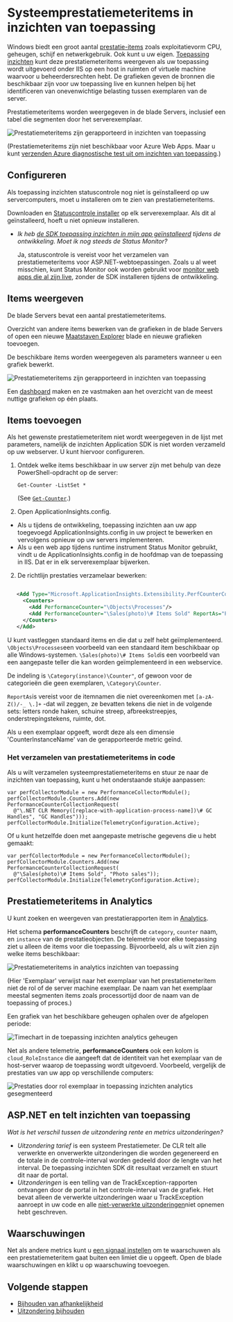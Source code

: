 <properties 
    pageTitle="Prestatiemeteritems in inzichten toepassing | Microsoft Azure" 
    description="Systeem monitor en aangepaste prestatiemeters van .NET in inzichten van toepassing." 
    services="application-insights" 
    documentationCenter=""
    authors="alancameronwills" 
    manager="douge"/>

<tags 
    ms.service="application-insights" 
    ms.workload="tbd" 
    ms.tgt_pltfrm="ibiza" 
    ms.devlang="na" 
    ms.topic="article" 
    ms.date="10/11/2016" 
    ms.author="awills"/>
 
# <a name="system-performance-counters-in-application-insights"></a>Systeemprestatiemeteritems in inzichten van toepassing


Windows biedt een groot aantal [prestatie-items](http://www.codeproject.com/Articles/8590/An-Introduction-To-Performance-Counters) zoals exploitatievorm CPU, geheugen, schijf en netwerkgebruik. Ook kunt u uw eigen. [Toepassing inzichten](app-insights-overview.md) kunt deze prestatiemeteritems weergeven als uw toepassing wordt uitgevoerd onder IIS op een host in ruimten of virtuele machine waarvoor u beheerdersrechten hebt. De grafieken geven de bronnen die beschikbaar zijn voor uw toepassing live en kunnen helpen bij het identificeren van onevenwichtige belasting tussen exemplaren van de server.

Prestatiemeteritems worden weergegeven in de blade Servers, inclusief een tabel die segmenten door het serverexemplaar.

![Prestatiemeteritems zijn gerapporteerd in inzichten van toepassing](./media/app-insights-performance-counters/counters-by-server-instance.png)

(Prestatiemeteritems zijn niet beschikbaar voor Azure Web Apps. Maar u kunt [verzenden Azure diagnostische test uit om inzichten van toepassing](app-insights-azure-diagnostics.md).)

## <a name="configure"></a>Configureren

Als toepassing inzichten statuscontrole nog niet is geïnstalleerd op uw servercomputers, moet u installeren om te zien van prestatiemeteritems.

Downloaden en [Statuscontrole installer](http://go.microsoft.com/fwlink/?LinkId=506648) op elk serverexemplaar. Als dit al geïnstalleerd, hoeft u niet opnieuw installeren.

* *Ik heb [de SDK toepassing inzichten in mijn app geïnstalleerd](app-insights-asp-net.md) tijdens de ontwikkeling. Moet ik nog steeds de Status Monitor?*

    Ja, statuscontrole is vereist voor het verzamelen van prestatiemeteritems voor ASP.NET-webtoepassingen. Zoals u al weet misschien, kunt Status Monitor ook worden gebruikt voor [monitor web apps die al zijn live](app-insights-monitor-performance-live-website-now.md), zonder de SDK installeren tijdens de ontwikkeling.


## <a name="view-counters"></a>Items weergeven

De blade Servers bevat een aantal prestatiemeteritems. 

Overzicht van andere items bewerken van de grafieken in de blade Servers of open een nieuwe [Maatstaven Explorer](app-insights-metrics-explorer.md) blade en nieuwe grafieken toevoegen. 

De beschikbare items worden weergegeven als parameters wanneer u een grafiek bewerkt.

![Prestatiemeteritems zijn gerapporteerd in inzichten van toepassing](./media/app-insights-performance-counters/choose-performance-counters.png)

Een [dashboard](app-insights-dashboards.md) maken en ze vastmaken aan het overzicht van de meest nuttige grafieken op één plaats.

## <a name="add-counters"></a>Items toevoegen

Als het gewenste prestatiemeteritem niet wordt weergegeven in de lijst met parameters, namelijk de inzichten Application SDK is niet worden verzameld op uw webserver. U kunt hiervoor configureren.

1. Ontdek welke items beschikbaar in uw server zijn met behulp van deze PowerShell-opdracht op de server:

    `Get-Counter -ListSet *`

    (See [`Get-Counter`](https://technet.microsoft.com/library/hh849685.aspx).)

1. Open ApplicationInsights.config.

 * Als u tijdens de ontwikkeling, toepassing inzichten aan uw app toegevoegd ApplicationInsights.config in uw project te bewerken en vervolgens opnieuw op uw servers implementeren.
 * Als u een web app tijdens runtime instrument Status Monitor gebruikt, vindt u de ApplicationInsights.config in de hoofdmap van de toepassing in IIS. Dat er in elk serverexemplaar bijwerken.

2. De richtlijn prestaties verzamelaar bewerken:

 ```XML

    <Add Type="Microsoft.ApplicationInsights.Extensibility.PerfCounterCollector.PerformanceCollectorModule, Microsoft.AI.PerfCounterCollector">
      <Counters>
        <Add PerformanceCounter="\Objects\Processes"/>
        <Add PerformanceCounter="\Sales(photo)\# Items Sold" ReportAs="Photo sales"/>
      </Counters>
    </Add>

```

U kunt vastleggen standaard items en die dat u zelf hebt geïmplementeerd. `\Objects\Processes`een voorbeeld van een standaard item beschikbaar op alle Windows-systemen. `\Sales(photo)\# Items Sold`is een voorbeeld van een aangepaste teller die kan worden geïmplementeerd in een webservice. 

De indeling is `\Category(instance)\Counter"`, of gewoon voor de categorieën die geen exemplaren, `\Category\Counter`.

`ReportAs`is vereist voor de itemnamen die niet overeenkomen met `[a-zA-Z()/-_ \.]+` -dat wil zeggen, ze bevatten tekens die niet in de volgende sets: letters ronde haken, schuine streep, afbreekstreepjes, onderstrepingstekens, ruimte, dot.

Als u een exemplaar opgeeft, wordt deze als een dimensie 'CounterInstanceName' van de gerapporteerde metric geïnd.

### <a name="collecting-performance-counters-in-code"></a>Het verzamelen van prestatiemeteritems in code

Als u wilt verzamelen systeemprestatiemeteritems en stuur ze naar de inzichten van toepassing, kunt u het onderstaande stukje aanpassen:

    var perfCollectorModule = new PerformanceCollectorModule();
    perfCollectorModule.Counters.Add(new PerformanceCounterCollectionRequest(
      @"\.NET CLR Memory([replace-with-application-process-name])\# GC Handles", "GC Handles")));
    perfCollectorModule.Initialize(TelemetryConfiguration.Active);

Of u kunt hetzelfde doen met aangepaste metrische gegevens die u hebt gemaakt:

    var perfCollectorModule = new PerformanceCollectorModule();
    perfCollectorModule.Counters.Add(new PerformanceCounterCollectionRequest(
      @"\Sales(photo)\# Items Sold", "Photo sales"));
    perfCollectorModule.Initialize(TelemetryConfiguration.Active);

## <a name="performance-counters-in-analytics"></a>Prestatiemeteritems in Analytics

U kunt zoeken en weergeven van prestatierapporten item in [Analytics](app-insights-analytics.md).


Het schema **performanceCounters** beschrijft de `category`, `counter` naam, en `instance` van de prestatieobjecten.  De telemetrie voor elke toepassing ziet u alleen de items voor die toepassing. Bijvoorbeeld, als u wilt zien zijn welke items beschikbaar: 

![Prestatiemeteritems in analytics inzichten van toepassing](./media/app-insights-performance-counters/analytics-performance-counters.png)

(Hier 'Exemplaar' verwijst naar het exemplaar van het prestatiemeteritem niet de rol of de server machine exemplaar. De naam van het exemplaar meestal segmenten items zoals processortijd door de naam van de toepassing of proces.)

Een grafiek van het beschikbare geheugen ophalen over de afgelopen periode: 

![Timechart in de toepassing inzichten analytics geheugen](./media/app-insights-performance-counters/analytics-available-memory.png)


Net als andere telemetrie, **performanceCounters** ook een kolom is `cloud_RoleInstance` die aangeeft dat de identiteit van het exemplaar van de host-server waarop de toepassing wordt uitgevoerd. Voorbeeld, vergelijk de prestaties van uw app op verschillende computers: 

![Prestaties door rol exemplaar in toepassing inzichten analytics gesegmenteerd](./media/app-insights-performance-counters/analytics-metrics-role-instance.png)


## <a name="aspnet-and-application-insights-counts"></a>ASP.NET en telt inzichten van toepassing

*Wat is het verschil tussen de uitzondering rente en metrics uitzonderingen?*

* *Uitzondering tarief* is een systeem Prestatiemeter. De CLR telt alle verwerkte en onverwerkte uitzonderingen die worden gegenereerd en de totale in de controle-interval worden gedeeld door de lengte van het interval. De toepassing inzichten SDK dit resultaat verzamelt en stuurt dit naar de portal.
* *Uitzonderingen* is een telling van de TrackException-rapporten ontvangen door de portal in het controle-interval van de grafiek. Het bevat alleen de verwerkte uitzonderingen waar u TrackException aanroept in uw code en alle [niet-verwerkte uitzonderingen](app-insights-asp-net-exceptions.md)niet opnemen hebt geschreven. 

## <a name="alerts"></a>Waarschuwingen

Net als andere metrics kunt u [een signaal instellen](app-insights-alerts.md) om te waarschuwen als een prestatiemeteritem gaat buiten een limiet die u opgeeft. Open de blade waarschuwingen en klikt u op waarschuwing toevoegen.


## <a name="next"></a>Volgende stappen

* [Bijhouden van afhankelijkheid](app-insights-asp-net-dependencies.md)
* [Uitzondering bijhouden](app-insights-asp-net-exceptions.md)